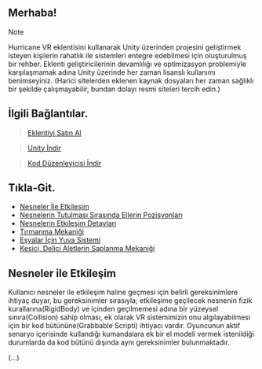 ## Merhaba!
> [!NOTE]
> Hurricane VR eklentisini kullanarak Unity üzerinden projesini geliştirmek isteyen kişilerin rahatlık ile sistemleri entegre edebilmesi için oluşturulmuş bir rehber. Eklenti geliştiricilerinin devamlılığı ve optimizasyon problemiyle karşılaşmamak adına Unity üzerinde her zaman lisanslı kullanımı benimseyiniz. (Harici sitelerden eklenen kaynak dosyaları her zaman sağlıklı bir şekilde çalışmayabilir, bundan dolayı resmi siteleri tercih edin.)

## İlgili Bağlantılar.
> [Eklentiyi Satın Al](https://assetstore.unity.com/packages/tools/physics/hurricane-vr-physics-interaction-toolkit-177300)

> [Unity İndir](https://unity.com)

> [Kod Düzenleyicisi İndir](https://code.visualstudio.com)

## Tıkla-Git.
- [Nesneler İle Etkileşim](https://github.com/thatsquecy/hurricane-vr-turkce-rehber/blob/main/README.md#nesneler-ile-etkileşim)
- [Nesnelerin Tutulması Sırasında Ellerin Pozisyonları](https://github.com/thatsquecy/hurricane-vr-turkce-rehber)
- [Nesnelerin Etkileşim Detayları](https://github.com/thatsquecy/hurricane-vr-turkce-rehber)
- [Tırmanma Mekaniği](https://github.com/thatsquecy/hurricane-vr-turkce-rehber)
- [Eşyalar İçin Yuva Sistemi](https://github.com/thatsquecy/hurricane-vr-turkce-rehber)
- [Kesici, Delici Aletlerin Saplanma Mekaniği](https://github.com/thatsquecy/hurricane-vr-turkce-rehber)

## Nesneler ile Etkileşim
Kullanıcı nesneler ile etkileşim haline geçmesi için belirli gereksinimlere ihtiyaç duyar, bu gereksinimler sırasıyla; etkileşime geçilecek nesnenin fizik kurallarına(RigidBody) ve içinden geçilmemesi adına bir yüzeysel sınıra(Collision) sahip olması, ek olarak VR sistemimizin onu algılayabilmesi için bir kod bütününe(Grabbable Scripti) ihtiyacı vardır. Oyuncunun aktif senaryo içerisinde kullandığı kumandalara ek bir el modeli vermek istenildiği durumlarda da kod bütünü dışında aynı gereksinimler bulunmaktadır.


(...)
